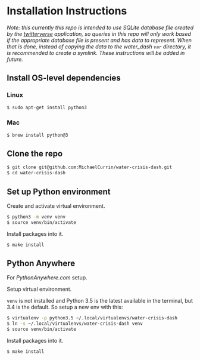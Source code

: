 # Installation Instructions

*Note: this currently this repo is intended to use SQLite database file created by the [twitterverse](https://github.com/MichaelCurrin/twitterverse) application, so queries in this repo will only work based if the appropriate database file is present and has data to represent. When that is done, instead of copying the data to the water_dash `var` directory, it is recommended to create a symlink. These instructions will be added in future.*

## Install OS-level dependencies

### Linux

```bash
$ sudo apt-get install python3
```

### Mac

```bash
$ brew install python@3
```

## Clone the repo

```bash
$ git clone git@github.com:MichaelCurrin/water-crisis-dash.git
$ cd water-crisis-dash
```

## Set up Python environment

Create and activate virtual environment.

```bash
$ python3 -m venv venv
$ source venv/bin/activate
```

Install packages into it.

```bash
$ make install
```


## Python Anywhere

For _PythonAnywhere.com_ setup.

Setup virtual environment.

`venv` is not installed and Python 3.5 is the latest available in the terminal, but 3.4 is the default. So setup a new env with this:

```sh
$ virtualenv -p python3.5 ~/.local/virtualenvs/water-crisis-dash
$ ln -s ~/.local/virtualenvs/water-crisis-dash venv
$ source venv/bin/activate
```

Install packages into it.

```sh
$ make install
```
